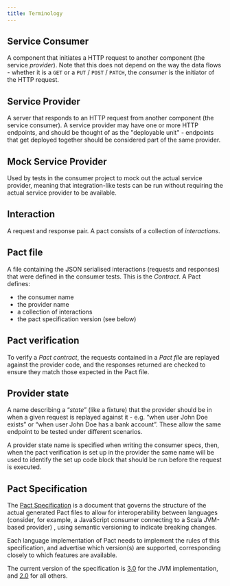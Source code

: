 ```yaml
---
title: Terminology
---
```


## Service Consumer

A component that initiates a HTTP request to another component \(the service _provider_\). Note that this does not depend on the way the data flows - whether it is a `GET` or a `PUT` / `POST` / `PATCH`, the _consumer_ is the initiator of the HTTP request.

## Service Provider

A server that responds to an HTTP request from another component \(the service consumer\). A service provider may have one or more HTTP endpoints, and should be thought of as the "deployable unit" - endpoints that get deployed together should be considered part of the same provider.

## Mock Service Provider

Used by tests in the consumer project to mock out the actual service provider, meaning that integration-like tests can be run without requiring the actual service provider to be available.

## Interaction

A request and response pair. A pact consists of a collection of _interactions_.

## Pact file

A file containing the JSON serialised interactions \(requests and responses\) that were defined in the consumer tests. This is the _Contract_. A Pact defines:

* the consumer name
* the provider name
* a collection of interactions
* the pact specification version \(see below\)

## Pact verification

To verify a _Pact contract_, the requests contained in a _Pact file_ are replayed against the provider code, and the responses returned are checked to ensure they match those expected in the Pact file.

## Provider state

A name describing a “_state_” \(like a fixture\) that the provider should be in when a given request is replayed against it - e.g. “when user John Doe exists” or “when user John Doe has a bank account”. These allow the same endpoint to be tested under different scenarios.

A provider state name is specified when writing the consumer specs, then, when the pact verification is set up in the provider the same name will be used to identify the set up code block that should be run before the request is executed.

## Pact Specification

The [Pact Specification](https://github.com/pact-foundation/pact-specification) is a document that governs the structure of the actual generated Pact files to allow for interoperability between languages \(consider, for example, a JavaScript consumer connecting to a Scala JVM-based provider\) , using semantic versioning to indicate breaking changes.

Each language implementation of Pact needs to implement the rules of this specification, and advertise which version\(s\) are supported, corresponding closely to which features are available.

The current version of the specification is [3.0](https://github.com/pact-foundation/pact-specification/tree/version-3) for the JVM implementation, and [2.0](https://github.com/pact-foundation/pact-specification/tree/version-2) for all others.

